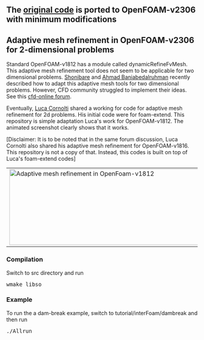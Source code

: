 ## The [original code](https://github.com/krajit/dynamicRefine2DFvMesh) is ported to OpenFOAM-v2306 with minimum modifications

## Adaptive mesh refinement in OpenFOAM-v2306 for 2-dimensional problems

Standard OpenFOAM-v1812 has a module called dynamicRefineFvMesh. This adaptive mesh refinement tool does not seem to be 
applicable for two dimensional problems. [Shonibare](https://www.academia.edu/16217705/Two-dimensional_adaptive_meshing_in_OpenFOAM) and [Ahmad Baniabedalruhman](https://digitalcommons.mtu.edu/cgi/viewcontent.cgi?referer=&httpsredir=1&article=2008&context=etds) 
recently described how to adapt this adaptive mesh tools for two dimensional problems. However, 
CFD community struggled to implement their ideas. See this [cfd-online forum](https://www.cfd-online.com/Forums/openfoam-community-contributions/118870-2d-adaptive-mesh-refinement.html). 

Eventually, [Luca Cornolti](https://www.cfd-online.com/Forums/openfoam-community-contributions/118870-2d-adaptive-mesh-refinement.html) shared a working for code
for adaptive mesh refinement for 2d problems. His initial code were for foam-extend. This repository is simple adaptation Luca's work
for OpenFOAM-v1812. The animated screenshot clearly shows that it works. 

[Disclaimer: It is to be noted that in the same forum discussion, Luca Cornolti also shared his adaptive mesh refinement 
for OpenFOAM-v1816. This repository is not a copy of that. Instead, this codes is built on top of Luca's foam-extend codes]


<table>
    <tr>
        <td>
          <img src="https://github.com/krajit/dynamicRefine2DFvMesh/blob/master/tutorial/interFoam/damBreak/meshRefinement-2d.gif?raw=true?raw=true" alt="Adaptive mesh refinement in OpenFoam-v1812" height="200px" width="550px">
        </td>        
        <td>
          <img src="https://github.com/krajit/dynamicRefine2DFvMesh/blob/master/tutorial/interFoam/damBreak/alpha-with-refinement.gif?raw=true" alt="Adaptive mesh refinement in OpenFoam-v1812" height="200px" width="550px">
        </td>        
        <td>
          <img src="https://github.com/krajit/dynamicRefine2DFvMesh/blob/master/tutorial/interFoam/damBreak/meshRefinement-3d.gif?raw=true?raw=true" alt="Adaptive mesh refinement in OpenFoam-v1812" height="200px" width="550px">
        </td>        
</tr>
</table>

### Compilation

Switch to src directory and run
<pre>
wmake libso
</pre>

### Example
To run the a dam-break example, switch to tutorial/interFoam/dambreak and then run
<pre>
./Allrun
</pre>
